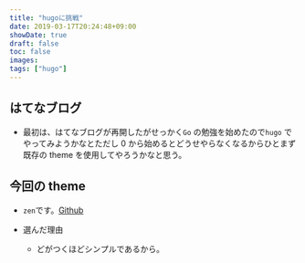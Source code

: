 ```yaml
---
title: "hugoに挑戦"
date: 2019-03-17T20:24:48+09:00
showDate: true
draft: false
toc: false
images:
tags: ["hugo"]
---
```


## はてなブログ

- 最初は、はてなブログが再開したがせっかく`Go` の勉強を始めたので`hugo` でやってみようかなとただし 0 から始めるとどうせやらなくなるからひとまず既存の theme を使用してやろうかなと思う。

## 今回の theme

- `zen`です。[Github](https://github.com/frjo/hugo-theme-zen)

- 選んだ理由
  - どがつくほどシンプルであるから。
